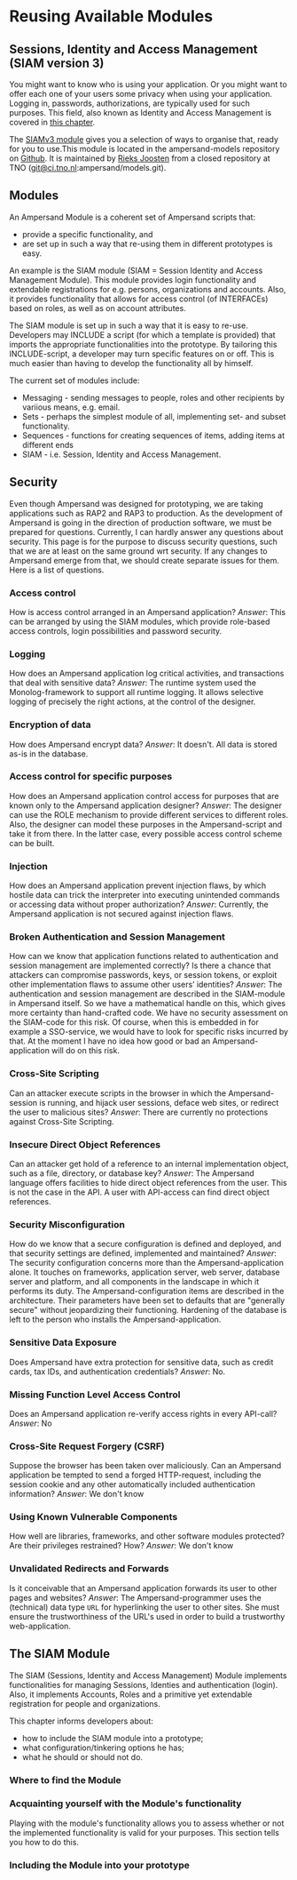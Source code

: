 # Reusing Available Modules

## Sessions, Identity and Access Management \(SIAM version 3\) 

You might want to know who is using your application. Or you might want to offer each one of your users some privacy when using your application. Logging in, passwords, authorizations, are typically used for such purposes. This field, also known as Identity and Access Management is covered in [this chapter](#the-siam-module).

The [SIAMv3 module](https://github.com/AmpersandTarski/ampersand-models/tree/master/SIAMv3) gives you a selection of ways to organise that, ready for you to use.This module is located in the ampersand-models repository on [Github](https://github.com/AmpersandTarski). It is maintained by [Rieks Joosten](https://github.com/orgs/AmpersandTarski/people/RieksJ) from a closed repository at TNO \(git@ci.tno.nl:ampersand/models.git\).

## Modules

An Ampersand Module is a coherent set of Ampersand scripts that:

* provide a specific functionality, and 
* are set up in such a way that re-using them in different prototypes is easy.

An example is the SIAM module \(SIAM = Session Identity and Access Management Module\). This module provides login functionality and extendable registrations for e.g. persons, organizations and accounts. Also, it provides functionality that allows for access control \(of INTERFACEs\) based on roles, as well as on account attributes.

The SIAM module is set up in such a way that it is easy to re-use. Developers may INCLUDE a script \(for which a template is provided\) that imports the appropriate functionalities into the prototype. By tailoring this INCLUDE-script, a developer may turn specific features on or off. This is much easier than having to develop the functionality all by himself.

The current set of modules include:

* Messaging - sending messages to people, roles and other recipients by variious means, e.g. email.
* Sets - perhaps the simplest module of all, implementing set- and subset functionality.
* Sequences - functions for creating sequences of items, adding items at different ends
* SIAM - i.e. Session, Identity and Access Management.

## Security

Even though Ampersand was designed for prototyping, we are taking applications such as RAP2 and RAP3 to production. As the development of Ampersand is going in the direction of production software, we must be prepared for questions. Currently, I can hardly answer any questions about security. This page is for the purpose to discuss security questions, such that we are at least on the same ground wrt security. If any changes to Ampersand emerge from that, we should create separate issues for them. Here is a list of questions.

### Access control

How is access control arranged in an Ampersand application? _Answer_: This can be arranged by using the SIAM modules, which provide role-based access controls, login possibilities and password security.

### Logging

How does an Ampersand application log critical activities, and transactions that deal with sensitive data? _Answer_: The runtime system used the Monolog-framework to support all runtime logging. It allows selective logging of precisely the right actions, at the control of the designer.

### Encryption of data

How does Ampersand encrypt data? _Answer_: It doesn't. All data is stored as-is in the database.

### Access control for specific purposes

How does an Ampersand application control access for purposes that are known only to the Ampersand application designer? _Answer_: The designer can use the ROLE mechanism to provide different services to different roles. Also, the designer can model these purposes in the Ampersand-script and take it from there. In the latter case, every possible access control scheme can be built.

### Injection

How does an Ampersand application prevent injection flaws, by which hostile data can trick the interpreter into executing unintended commands or accessing data without proper authorization? _Answer_: Currently, the Ampersand application is not secured against injection flaws.

### Broken Authentication and Session Management

How can we know that application functions related to authentication and session management are implemented correctly? Is there a chance that attackers can compromise passwords, keys, or session tokens, or exploit other implementation flaws to assume other users’ identities? _Answer_: The authentication and session management are described in the SIAM-module in Ampersand itself. So we have a mathematical handle on this, which gives more certainty than hand-crafted code. We have no security assessment on the SIAM-code for this risk. Of course, when this is embedded in for example a SSO-service, we would have to look for specific risks incurred by that. At the moment I have no idea how good or bad an Ampersand-application will do on this risk.

### Cross-Site Scripting

Can an attacker execute scripts in the browser in which the Ampersand-session is running, and hijack user sessions, deface web sites, or redirect the user to malicious sites? _Answer_: There are currently no protections against Cross-Site Scripting.

### Insecure Direct Object References

Can an attacker get hold of a reference to an internal implementation object, such as a file, directory, or database key? _Answer_: The Ampersand language offers facilities to hide direct object references from the user. This is not the case in the API. A user with API-access can find direct object references.

### Security Misconfiguration

How do we know that a secure configuration is defined and deployed, and that security settings are defined, implemented and maintained? _Answer_: The security configuration concerns more than the Ampersand-application alone. It touches on frameworks, application server, web server, database server and platform, and all components in the landscape in which it performs its duty. The Ampersand-configuration items are described in the architecture. Their parameters have been set to defaults that are "generally secure" without jeopardizing their functioning. Hardening of the database is left to the person who installs the Ampersand-application.

### Sensitive Data Exposure

Does Ampersand have extra protection for sensitive data, such as credit cards, tax IDs, and authentication credentials? _Answer_: No.

### Missing Function Level Access Control

Does an Ampersand application re-verify access rights in every API-call? _Answer_: No

### Cross-Site Request Forgery \(CSRF\)

Suppose the browser has been taken over maliciously. Can an Ampersand application be tempted to send a forged HTTP-request, including the session cookie and any other automatically included authentication information? _Answer_: We don't know

### Using Known Vulnerable Components

How well are libraries, frameworks, and other software modules protected? Are their privileges restrained? How? _Answer_: We don't know

### Unvalidated Redirects and Forwards

Is it conceivable that an Ampersand application forwards its user to other pages and websites? _Answer_: The Ampersand-programmer uses the \(technical\) data type `URL` for hyperlinking the user to other sites. She must ensure the trustworthiness of the URL's used in order to build a trustworthy web-application.

## The SIAM Module

The SIAM (Sessions, Identity and Access Management) Module implements functionalities for managing Sessions, Identies and authentication \(login\). Also, it implements Accounts, Roles and a primitive yet extendable registration for people and organizations.

This chapter informs developers about:

* how to include the SIAM module into a prototype;
* what configuration/tinkering options he has;
* what he should or should not do.

### Where to find the Module

### Acquainting yourself with the  Module's functionality

Playing with the module's functionality allows you to assess whether or not the implemented functionality is valid for your purposes. This section tells you how to do this.

### Including the Module into your prototype

